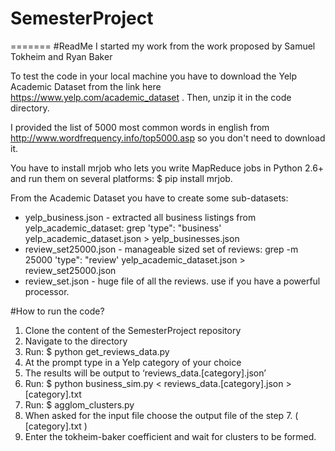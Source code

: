 
# SemesterProject
=======
#ReadMe
I started my work from the work proposed by Samuel Tokheim and Ryan Baker

To test the code in your local machine you have to download the Yelp Academic Dataset from the link here https://www.yelp.com/academic_dataset . Then, unzip it in the code directory.

I provided the list of 5000 most common words in english from http://www.wordfrequency.info/top5000.asp so you don't need to download it.

You have to install mrjob who lets you write MapReduce jobs in Python 2.6+ and run them on several platforms:  $ pip install mrjob.

From the Academic Dataset you have to create some sub-datasets:
 * yelp_business.json - extracted all business listings from yelp_academic_dataset:
    grep 'type": "business' yelp_academic_dataset.json > yelp_businesses.json
 * review_set25000.json - manageable sized set of reviews:
    grep -m 25000 'type": "review' yelp_academic_dataset.json > review_set25000.json    
 * review_set.json - huge file of all the reviews. use if you have a powerful processor.    

#How to run the code?

1. Clone the content of the SemesterProject repository
2. Navigate to the directory
3. Run: $ python get_reviews_data.py
4. At the prompt type in a Yelp category of your choice
5. The results will be output to ‘reviews_data.[category].json’
6. Run: $ python business_sim.py < reviews_data.[category].json > [category].txt
7. Run: $ agglom_clusters.py
8. When asked for the input file choose the output file of the step 7. ( [category].txt )
9. Enter the tokheim-baker coefficient and wait for clusters to be formed. 

